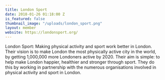 ```yaml
---
title: London Sport
date: 2018-01-26 01:18:00 Z
is_featured: false
thumbnail_image: "/uploads/london_sport.png"
layout: member
website: https://londonsport.org/
---
```


London Sport: Making physical activity and sport work better in London. Their vision is to make London the most physically active city in the world, by getting 1,000,000 more Londoners active by 2020. Their aim is simple: to help make London happier, healthier and stronger through sport. They do this by working in partnership with the numerous organisations involved in physical activity and sport in London.